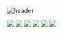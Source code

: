 ![header](https://capsule-render.vercel.app/api?type=waving&color=auto&height=300&section=header&text=Gyeong%20Ho&fontSize=90)


<img src="https://img.shields.io/badge/Java-blue?style=flat-square&logo=java&logoColor=white"/></a>
<img src="https://img.shields.io/badge/Python-#3776AB?style=flat-square&logo=Python &logoColor=white"/></a>
<img src="https://img.shields.io/badge/C-#A8B9CC?style=flat-square&logo=C&logoColor=white"/></a>
<img src="https://img.shields.io/badge/Html-#E34F26?style=flat-square&logo=Html&logoColor=white"/></a>
<img src="https://img.shields.io/badge/Css-#1572B6?style=flat-square&logo=css&logoColor=white"/></a>
<img src="https://img.shields.io/badge/JavaScript-#F7DF1E?style=flat-square&logo=JavaScript&logoColor=white"/></a>
